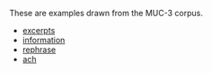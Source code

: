These are examples drawn from the MUC-3 corpus.

* [excerpts](https://dstl.github.io/eleatics/argumentation/muc3/jesuits-excerpts.html)
* [information](https://dstl.github.io/eleatics/argumentation/muc3/jesuits-information.html)
* [rephrase](https://dstl.github.io/eleatics/argumentation/muc3/jesuits-rephrase.html)
* [ach](https://dstl.github.io/eleatics/argumentation/muc3/jesuits-ach.html)
